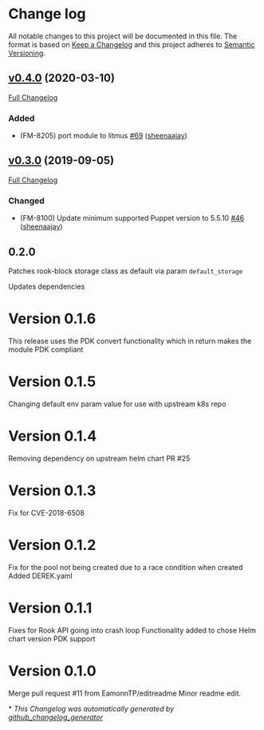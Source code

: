 # Change log

All notable changes to this project will be documented in this file. The format is based on [Keep a Changelog](http://keepachangelog.com/en/1.0.0/) and this project adheres to [Semantic Versioning](http://semver.org).

## [v0.4.0](https://github.com/puppetlabs/puppetlabs-rook/tree/v0.4.0) (2020-03-10)

[Full Changelog](https://github.com/puppetlabs/puppetlabs-rook/compare/v0.3.0...v0.4.0)

### Added

- \(FM-8205\) port module to litmus [\#69](https://github.com/puppetlabs/puppetlabs-rook/pull/69) ([sheenaajay](https://github.com/sheenaajay))

## [v0.3.0](https://github.com/puppetlabs/puppetlabs-rook/tree/v0.3.0) (2019-09-05)

[Full Changelog](https://github.com/puppetlabs/puppetlabs-rook/compare/0.2.0...v0.3.0)

### Changed

- \(FM-8100\) Update minimum supported Puppet version to 5.5.10 [\#46](https://github.com/puppetlabs/puppetlabs-rook/pull/46) ([sheenaajay](https://github.com/sheenaajay))

## 0.2.0

Patches rook-block storage class as default via param `default_storage`

Updates dependencies

# Version 0.1.6

This release uses the PDK convert functionality which in return makes the module PDK compliant

# Version 0.1.5

Changing default env param value for use with upstream k8s repo

# Version 0.1.4

Removing dependency on upstream helm chart PR #25

# Version 0.1.3

Fix for CVE-2018-6508

# Version 0.1.2

Fix for the pool not being created due to a race condition when created
Added DEREK.yaml

# Version 0.1.1

Fixes for Rook API going into crash loop
Functionality added to chose Helm chart version
PDK support

# Version 0.1.0

Merge pull request #11 from EamonnTP/editreadme
Minor readme edit.


\* *This Changelog was automatically generated by [github_changelog_generator](https://github.com/skywinder/Github-Changelog-Generator)*
